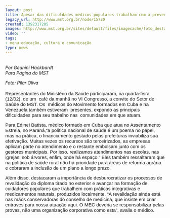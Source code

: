 ```yaml
---
layout: post
title: Apesar das dificuldades médicos populares trabalham com a prevenção
legacy_url: http://www.mst.org.br/node/15720
created: 1392317205
images: http://www.mst.org.br/sites/default/files/imagecache/foto_destaque/cafe.jpg
video: ''
tags:
- menu:educação, cultura e comunicação
type: news
---
```

<p style="text-align: left;"><em><span><br>Por </span>Geanini Hackbardt<br>Para Página do MST</em></p><p style="text-align: left;"><em>Foto: Pilar Oliva</em><br><br><span style="vertical-align:baseline;font-size:15px;white-space:pre-wrap;background-color:transparent;font-family:Arial">Representantes do Ministério da Saúde participaram, na quarta-feira (12/02), de um  café da manhã no VI Congresso, a convite do Setor de Saúde do MST. Os  médicos do Movimento formados em Cuba e na Venezuela também estiveram  presentes, expondo as principais dificuldades para seu trabalho nas  comunidades em que atuam.</span></p><p style="text-align: left;"><span style="vertical-align:baseline;font-size:15px;white-space:pre-wrap;background-color:transparent;font-family:Arial">Para Edinei Batista, médico formado em Cuba que atua no Assentamento Estrela, no Paraná,“a política nacional de saúde é um poema no papel, mas na prática, o financiamento gestado pelas prefeituras inviabiliza sua efetivação. Muitas vezes os recursos são terceirizados, as empresas  aplicam parte no atendimento e o restante embolsam junto com os gestores municipais. Por isso, realizamos atendimentos nas escolas, nas igrejas, sob árvores, enfim, onde há espaço.” Eles também ressaltaram que na política de saúde rural não há prioridade para áreas de reforma agrária e cobraram a inclusão de um plano a longo prazo. </span></p>  <p><span style="vertical-align:baseline;font-size:15px;white-space:pre-wrap;background-color:transparent;font-family:Arial">Além disso, destacaram a importância de desburocratizar os processos de revalidação do diploma tirado no exterior e avançar na formação de cuidadores populares que trabalhem com práticas integrativas e medicamentos naturais, produzidos localmente. “A revalidação ainda está  nas mãos conservadoras do conselho de medicina, que insiste em criar  entraves para nossa atuação aqui. O MEC deveria se responsabilizar pelas provas, não uma organização corporativa como esta”, avalia o médico.</span></p><p>&nbsp;</p>
